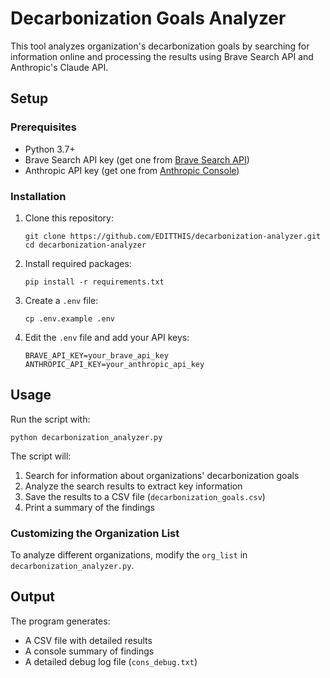 # Decarbonization Goals Analyzer

This tool analyzes organization's decarbonization goals by searching for information online and processing the results using Brave Search API and Anthropic's Claude API.

## Setup

### Prerequisites

- Python 3.7+
- Brave Search API key (get one from [Brave Search API](https://brave.com/search/api/))
- Anthropic API key (get one from [Anthropic Console](https://console.anthropic.com/))

### Installation

1. Clone this repository:
   ```
   git clone https://github.com/EDITTHIS/decarbonization-analyzer.git
   cd decarbonization-analyzer
   ```

2. Install required packages:
   ```
   pip install -r requirements.txt
   ```

3. Create a `.env` file:
   ```
   cp .env.example .env
   ```
   
4. Edit the `.env` file and add your API keys:
   ```
   BRAVE_API_KEY=your_brave_api_key
   ANTHROPIC_API_KEY=your_anthropic_api_key
   ```

## Usage

Run the script with:

```
python decarbonization_analyzer.py
```

The script will:
1. Search for information about organizations' decarbonization goals
2. Analyze the search results to extract key information
3. Save the results to a CSV file (`decarbonization_goals.csv`)
4. Print a summary of the findings

### Customizing the Organization List

To analyze different organizations, modify the `org_list` in `decarbonization_analyzer.py`.

## Output

The program generates:
- A CSV file with detailed results
- A console summary of findings
- A detailed debug log file (`cons_debug.txt`)